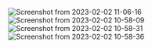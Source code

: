 ![Screenshot from 2023-02-02 11-06-16](https://user-images.githubusercontent.com/91268003/216267661-e6fc1b39-362b-4f0d-9838-f63232a8f3d2.png)
![Screenshot from 2023-02-02 10-58-09](https://user-images.githubusercontent.com/91268003/216267704-3a975174-62c0-4561-9f15-d152436bb083.png)
![Screenshot from 2023-02-02 10-58-31](https://user-images.githubusercontent.com/91268003/216267735-c706be92-4eba-47cf-ba4d-f2212f1759ec.png)
![Screenshot from 2023-02-02 10-58-36](https://user-images.githubusercontent.com/91268003/216267747-825fced0-0c41-4c3b-b240-57b743119edd.png)
